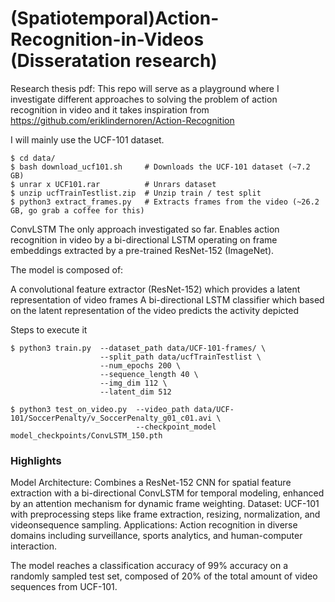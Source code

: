 # (Spatiotemporal)Action-Recognition-in-Videos (Disseratation research)

Research thesis pdf: 
This repo will serve as a playground where I investigate different approaches to solving the problem of action recognition in video and it takes inspiration from https://github.com/eriklindernoren/Action-Recognition

I will mainly use the UCF-101 dataset.
```
$ cd data/              
$ bash download_ucf101.sh     # Downloads the UCF-101 dataset (~7.2 GB)
$ unrar x UCF101.rar          # Unrars dataset
$ unzip ucfTrainTestlist.zip  # Unzip train / test split
$ python3 extract_frames.py   # Extracts frames from the video (~26.2 GB, go grab a coffee for this)
```
ConvLSTM
The only approach investigated so far. Enables action recognition in video by a bi-directional LSTM operating on frame embeddings extracted by a pre-trained ResNet-152 (ImageNet).

The model is composed of:

A convolutional feature extractor (ResNet-152) which provides a latent representation of video frames
A bi-directional LSTM classifier which based on the latent representation of the video predicts the activity depicted

Steps to execute it

```
$ python3 train.py  --dataset_path data/UCF-101-frames/ \
                    --split_path data/ucfTrainTestlist \
                    --num_epochs 200 \
                    --sequence_length 40 \
                    --img_dim 112 \
                    --latent_dim 512
```


```
$ python3 test_on_video.py  --video_path data/UCF-101/SoccerPenalty/v_SoccerPenalty_g01_c01.avi \
                            --checkpoint_model model_checkpoints/ConvLSTM_150.pth
```

### Highlights
Model Architecture: Combines a ResNet-152 CNN for spatial feature extraction with a bi-directional ConvLSTM for temporal modeling, enhanced by an attention mechanism for dynamic frame weighting.
Dataset: UCF-101 with preprocessing steps like frame extraction, resizing, normalization, and videonsequence sampling.
Applications: Action recognition in diverse domains including surveillance, sports analytics, and human-computer interaction.

The model reaches a classification accuracy of 99% accuracy on a randomly sampled test set, composed of 20% of the total amount of video sequences from UCF-101. 
